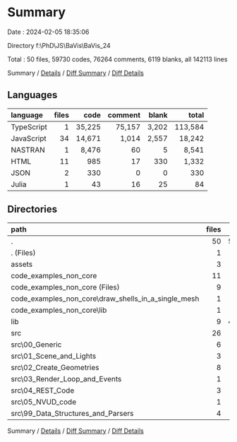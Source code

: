 # Summary

Date : 2024-02-05 18:35:06

Directory f:\\PhD\\JS\\BaVis\\BaVis_24

Total : 50 files,  59730 codes, 76264 comments, 6119 blanks, all 142113 lines

Summary / [Details](details.md) / [Diff Summary](diff.md) / [Diff Details](diff-details.md)

## Languages
| language | files | code | comment | blank | total |
| :--- | ---: | ---: | ---: | ---: | ---: |
| TypeScript | 1 | 35,225 | 75,157 | 3,202 | 113,584 |
| JavaScript | 34 | 14,671 | 1,014 | 2,557 | 18,242 |
| NASTRAN | 1 | 8,476 | 60 | 5 | 8,541 |
| HTML | 11 | 985 | 17 | 330 | 1,332 |
| JSON | 2 | 330 | 0 | 0 | 330 |
| Julia | 1 | 43 | 16 | 25 | 84 |

## Directories
| path | files | code | comment | blank | total |
| :--- | ---: | ---: | ---: | ---: | ---: |
| . | 50 | 59,730 | 76,264 | 6,119 | 142,113 |
| . (Files) | 1 | 88 | 10 | 41 | 139 |
| assets | 3 | 8,806 | 60 | 5 | 8,871 |
| code_examples_non_core | 11 | 3,728 | 255 | 1,084 | 5,067 |
| code_examples_non_core (Files) | 9 | 831 | 7 | 267 | 1,105 |
| code_examples_non_core\\draw_shells_in_a_single_mesh | 1 | 66 | 0 | 22 | 88 |
| code_examples_non_core\\lib | 1 | 2,831 | 248 | 795 | 3,874 |
| lib | 9 | 44,748 | 75,419 | 3,997 | 124,164 |
| src | 26 | 2,360 | 520 | 992 | 3,872 |
| src\\00_Generic | 6 | 595 | 126 | 236 | 957 |
| src\\01_Scene_and_Lights | 3 | 118 | 116 | 66 | 300 |
| src\\02_Create_Geometries | 8 | 409 | 97 | 206 | 712 |
| src\\03_Render_Loop_and_Events | 1 | 8 | 4 | 7 | 19 |
| src\\04_REST_Code | 3 | 73 | 19 | 37 | 129 |
| src\\05_NVUD_code | 1 | 452 | 60 | 193 | 705 |
| src\\99_Data_Structures_and_Parsers | 4 | 705 | 98 | 247 | 1,050 |

Summary / [Details](details.md) / [Diff Summary](diff.md) / [Diff Details](diff-details.md)